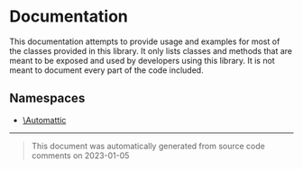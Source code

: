 # Documentation
This documentation attempts to provide usage and examples for most of the classes provided in this library. It only lists
classes and methods that are meant to be exposed and used by developers using this library. It is not meant to document every part of the code included.

## Namespaces

* [\Automattic](namespaces/automattic.md)

--------
> This document was automatically generated from source code comments on 2023-01-05

